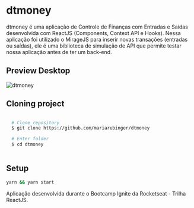 # dtmoney

dtmoney é uma aplicação de Controle de Finanças com Entradas e Saídas desenvolvida com ReactJS (Components, Context API e Hooks).
Nessa aplicação foi utilizado o MirageJS para inserir novas transações (entradas ou saídas), ele é uma biblioteca de simulação de API que permite testar nossa aplicação antes de ter um back-end.

## Preview Desktop

![dtmoney](https://user-images.githubusercontent.com/66969881/111778773-1d772780-88ad-11eb-8d25-b110c418a877.png)

## Cloning project

```bash

  # Clone repository
  $ git clone https://github.com/mariarubinger/dtmoney

  # Enter folder
  $ cd dtmoney
  
  ```

## Setup

```bash
yarn && yarn start
```


Aplicação desenvolvida durante o Bootcamp Ignite da Rocketseat - Trilha ReactJS.
